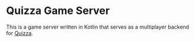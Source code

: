 # Quizza Game Server

This is a game server written in Kotlin that serves as a multiplayer backend for [Quizza](//github.com/srikavin/quizza-android).
